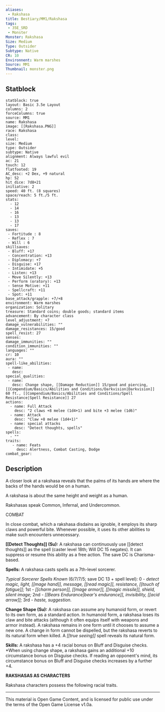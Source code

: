 ```yaml
---
aliases:
 - Rakshasa
title: Bestiary/MM1/Rakshasa
tags: 
 - 35E_SRD
 - Monster
Monster: Rakshasa
Size: Medium
Type: Outsider
Subtype: Native
CR: 10
Environnent: Warm marshes
Source: MM1
Thumbnail: monster.png
---
```


## Statblock

```statblock
statblock: true
layout: Basic 3.5e Layout
columns: 2
forceColumns: true
source: MM1 
name: Rakshasa
image: [[Rakshasa.PNG]]
race: Rakshasa
class: 
level: 
size: Medium
type: Outsider
subtype: Native
alignment: Always lawful evil
ac: 21
touch: 12
flatfooted: 19
AC_desc: +2 Dex, +9 natural
hp: 52
hit_dice: 7d8+21
initiative: 2
speed: 40 ft. (8 squares)
space/reach: 5 ft./5 ft.
stats:
  - 12
  - 14
  - 16
  - 13
  - 13
  - 17
saves:
 - Fortitude : 8
 - Reflex : 7
 - Will : 6
skillsaves:
 - Bluff: +17
 - Concentration: +13
 - Diplomacy: +7
 - Disguise: +17
 - Intimidate: +5
 - Listen: +13
 - Move Silently: +13
 - Perform (oratory): +13
 - Sense Motive: +11
 - Spellcraft: +11
 - Spot: +11
base_attack/grapple: +7/+8
environment: Warm marshes
organization: Solitary
treasure: Standard coins; double goods; standard items
advancement: By character class
level_adjustment: +7
damage_vulnerabilities: ""
damage_resistances: 15/good
spell_resist: 27
senses: 
damage_immunities: ""
condition_immunities: ""
languages: ""
cr: 10
aura: ""
spell-like_abilities:
 - name: 
   desc: 
special_qualities:
 - name:
   desc: Change shape, [[Damage Reduction]] 15/good and piercing, [[Compendium/Basics/Abilities and Conditions/Darkvision|Darkvision]] 60 ft., [[Compendium/Basics/Abilities and Conditions/Spell Resistance|Spell Resistance]] 27
actions:
  - name: Full Attack
    desc: "2 claws +8 melee (1d4+1) and bite +3 melee (1d6)"
  - name: Attack
    desc: "Claw +8 melee (1d4+1)"
  - name: special attacks
    desc: "Detect thoughts, spells"
spells:
  - ""
traits:
   - name: Feats
     desc: Alertness, Combat Casting, Dodge
combat_gear:  
```

## Description



A closer look at a rakshasa reveals that the palms of its hands are where the backs of the hands would be on a human.

A rakshasa is about the same height and weight as a human.

Rakshasas speak Common, Infernal, and Undercommon.

COMBAT

In close combat, which a rakshasa disdains as ignoble, it employs its sharp claws and powerful bite. Whenever possible, it uses its other abilities to make such encounters unnecessary.


**[[Detect Thoughts]] (Su):** A rakshasa can continuously use [[detect thoughts]] as the spell (caster level 18th; Will DC 15 negates). It can suppress or resume this ability as a free action. The save DC is Charisma-based.


**Spells:** A rakshasa casts spells as a 7th-level sorcerer.


*Typical Sorcerer Spells Known* (6/7/7/5; save DC 13 + spell level): 0 - *detect magic, light, [[mage hand]], message, [[read magic]], resistance, [[touch of fatigue]];* 1st - *[[charm person]], [[mage armor]], [[magic missile]], shield, silent image;* 2nd - *[[Bears Endurance|bear's endurance]], invisibility, [[acid arrow]];* 3rd - *haste, suggestion.*


**Change Shape (Su):** A rakshasa can assume any humanoid form, or revert to its own form, as a standard action. In humanoid form, a rakshasa loses its claw and bite attacks (although it often equips itself with weapons and armor instead). A rakshasa remains in one form until it chooses to assume a new one. A change in form cannot be dispelled, but the rakshasa reverts to its natural form when killed. A *[[true seeing]]* spell reveals its natural form.


**Skills:** A rakshasa has a +4 racial bonus on Bluff and Disguise checks. *When using change shape, a rakshasa gains an additional +10 circumstance bonus on Disguise checks. If reading an opponent's mind, its circumstance bonus on Bluff and Disguise checks increases by a further +4.


**RAKSHASAS AS CHARACTERS**


Rakshasa characters possess the following racial traits.

---

This material is Open Game Content, and is licensed for public use under the terms of the Open Game License v1.0a.
